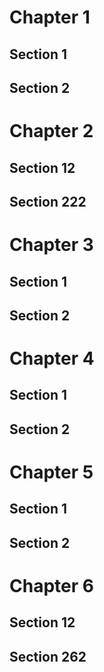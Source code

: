 # Chapter 1

## Section 1

## Section 2

# Chapter 2

## Section 12

## Section 222

# Chapter 3

## Section 1

## Section 2

# Chapter 4

## Section 1

## Section 2

# Chapter 5

## Section 1

## Section 2

# Chapter 6

## Section 12

## Section 262
